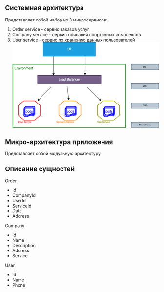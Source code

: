 ## Системная архитектура
Представляет собой набор из 3 микросервисов:
1. Order service - сервис заказов услуг
2. Company service - сервис описания спортивных комплексов
3. User service - сервис по хранению данных пользователей
   ![Оформление](./img/Architecture.png)

## Микро-архитектура приложения
Представляет собой модульную архитектуру

## Описание сущностей

Order
* Id
* CompanyId
* UserId
* ServiceId
* Date
* Address

Company
* Id
* Name
* Description
* Address
* Service

User
* Id
* Name
* Phone